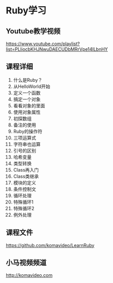 Ruby学习
========

## Youtube教学视频

https://www.youtube.com/playlist?list=PLliocbKHJNwuDAECUDbMRrVpe14lLbnHY

## 课程详细

01. 什么是Ruby？
02. 从HelloWorld开始
03. 定义一个函数
04. 搞定一个对象
05. 看看对象的里面
06. 使用对象属性
07. 初探数组
08. 备注的使用
09. Ruby的操作符
10. 三项运算式
11. 字符串也运算
12. 引号的区别
13. 哈希变量
14. 类型转换
15. Class再入门
16. Class类继承
17. 模块的定义
18. 条件控制文
19. 循环处理
20. 特殊循环1
21. 特殊循环2
22. 例外处理

## 课程文件

https://github.com/komavideo/LearnRuby

## 小马视频频道

http://komavideo.com
